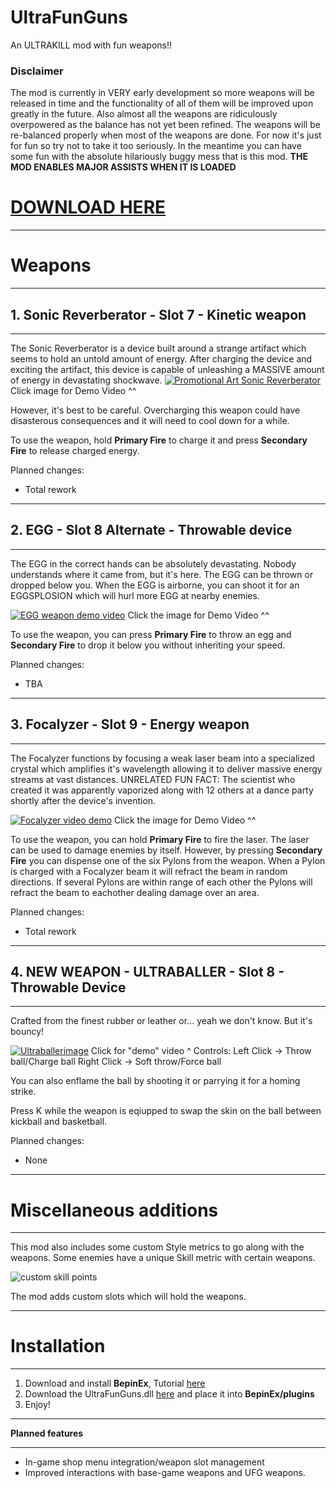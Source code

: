# UltraFunGuns
An ULTRAKILL mod with fun weapons!!

### Disclaimer
The mod is currently in VERY early development so more weapons will be released in time and the functionality of all of them will be improved upon greatly in the future. Also almost all the weapons are ridiculously overpowered as the balance has not yet been refined. The weapons will be re-balanced properly when most of the weapons are done. For now it's just for fun so try not to take it too seriously.
In the meantime you can have some fun with the absolute hilariously buggy mess that is this mod.
**THE MOD ENABLES MAJOR ASSISTS WHEN IT IS LOADED**

# [DOWNLOAD HERE](https://github.com/Hydraxous/UltraFunGuns/releases/latest)
______________________________________________________________________________________________
# Weapons
______________________________________________________________________________________________

## 1. Sonic Reverberator - Slot 7 - Kinetic weapon

______________________________________________________________________________________________
The Sonic Reverberator is a device built around a strange artifact which seems to hold an untold amount of energy.
After charging the device and exciting the artifact, this device is capable of unleashing a MASSIVE amount of energy in devastating shockwave.
[![Promotional Art Sonic Reverberator](https://cdn.discordapp.com/attachments/432329547023908884/1019861005502795816/son342re35.png)](https://www.youtube.com/watch?v=9hzw5vhXvEc)
Click image for Demo Video ^^

However, it's best to be careful. Overcharging this weapon could have disasterous consequences and it will need to cool down for a while.

To use the weapon, hold **Primary Fire** to charge it and press **Secondary Fire** to release charged energy.

Planned changes:
- Total rework
______________________________________________________________________________________________

## 2. EGG - Slot 8 Alternate - Throwable device

______________________________________________________________________________________________
The EGG in the correct hands can be absolutely devastating. Nobody understands where it came from, but it's here.
The EGG can be thrown or dropped below you. When the EGG is airborne, you can shoot it for an EGGSPLOSION which will hurl more EGG at nearby enemies.

[![EGG weapon demo video](https://cdn.discordapp.com/attachments/432329547023908884/1022769971497025546/EGGImage.png)](https://youtu.be/KMYrRXTsWJc)
Click the image for Demo Video ^^

To use the weapon, you can press **Primary Fire** to throw an egg and **Secondary Fire** to drop it below you without inheriting your speed.

Planned changes:
- TBA
______________________________________________________________________________________________

## 3. Focalyzer - Slot 9 - Energy weapon

______________________________________________________________________________________________
The Focalyzer functions by focusing a weak laser beam into a specialized crystal which amplifies it's wavelength allowing it to deliver massive energy streams at vast distances. UNRELATED FUN FACT: The scientist who created it was apparently vaporized along with 12 others at a dance party shortly after the device's invention.

[![Focalyzer video demo](https://cdn.discordapp.com/attachments/432329547023908884/1022769972067446784/FocalyzerImage.png)](https://youtu.be/_2U7UiblUFc)
Click the image for Demo Video ^^

To use the weapon, you can hold **Primary Fire** to fire the laser. The laser can be used to damage enemies by itself. However, by pressing **Secondary Fire** you can dispense one of the six Pylons from the weapon. When a Pylon is charged with a Focalyzer beam it will refract the beam in random directions. If several Pylons are within range of each other the Pylons will refract the beam to eachother dealing damage over an area. 

Planned changes:
- Total rework
______________________________________________________________________________________________

## 4. NEW WEAPON - ULTRABALLER - Slot 8 - Throwable Device
______________________________________________________________________________________________
Crafted from the finest rubber or leather or... yeah we don't know. But it's bouncy!

[![Ultraballerimage](https://cdn.discordapp.com/attachments/432329547023908884/1023616885889175622/UltraballerImage2.png)](https://www.youtube.com/watch?v=wE9VJR8xwnY)
Click for "demo" video ^
Controls: 
Left Click -> Throw ball/Charge ball
Right Click -> Soft throw/Force ball

You can also enflame the ball by shooting it or parrying it for a homing strike.

Press K while the weapon is eqiupped to swap the skin on the ball between kickball and basketball.

Planned changes:
- None
______________________________________________________________________________________________
# Miscellaneous additions
______________________________________________________________________________________________
This mod also includes some custom Style metrics to go along with the weapons. Some enemies have a unique Skill metric with certain weapons.

![custom skill points](https://cdn.discordapp.com/attachments/432329547023908884/1019852616303394876/awdsiuhai.PNG)

The mod adds custom slots which will hold the weapons.
_______________________________________________________________________________________________________________________________________
# Installation
_______________________________________________________________________________________________________________________________________
1. Download and install **BepinEx**, Tutorial [here](https://www.youtube.com/watch?v=meNiXcbPh_s)
2. Download the UltraFunGuns.dll [here](https://github.com/Hydraxous/UltraFunGuns/releases/download/1.1.4-Experimental/UltraFunGuns.dll) and place it into **BepinEx/plugins**
3. Enjoy!
_______________________________________________________________________________________________________________________________________
**Planned features**
_______________________________________________________________________________________________________________________________________
- In-game shop menu integration/weapon slot management
- Improved interactions with base-game weapons and UFG weapons.
